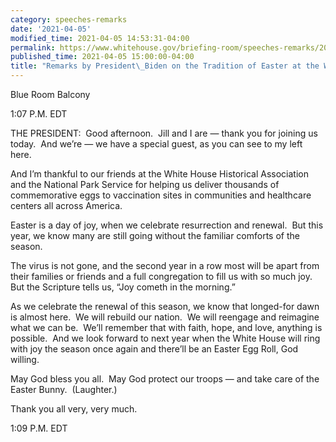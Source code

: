 ```yaml
---
category: speeches-remarks
date: '2021-04-05'
modified_time: 2021-04-05 14:53:31-04:00
permalink: https://www.whitehouse.gov/briefing-room/speeches-remarks/2021/04/05/remarks-by-president-biden-on-the-tradition-of-easter-at-the-white-house/
published_time: 2021-04-05 15:00:00-04:00
title: "Remarks by President\_Biden on the Tradition of Easter at the White\_House"
---
```

 
Blue Room Balcony

  
1:07 P.M. EDT  
  
THE PRESIDENT:  Good afternoon.  Jill and I are — thank you for joining
us today.  And we’re — we have a special guest, as you can see to my
left here.  
  
And I’m thankful to our friends at the White House Historical
Association and the National Park Service for helping us deliver
thousands of commemorative eggs to vaccination sites in communities and
healthcare centers all across America.  
  
Easter is a day of joy, when we celebrate resurrection and renewal.  But
this year, we know many are still going without the familiar comforts of
the season.   
  
The virus is not gone, and the second year in a row most will be apart
from their families or friends and a full congregation to fill us with
so much joy.  But the Scripture tells us, “Joy cometh in the morning.”  
  
As we celebrate the renewal of this season, we know that longed-for dawn
is almost here.  We will rebuild our nation.  We will reengage and
reimagine what we can be.  We’ll remember that with faith, hope, and
love, anything is possible.  And we look forward to next year when the
White House will ring with joy the season once again and there’ll be an
Easter Egg Roll, God willing.  
  
May God bless you all.  May God protect our troops — and take care of
the Easter Bunny.  (Laughter.)  
  
Thank you all very, very much.   
  
1:09 P.M. EDT
